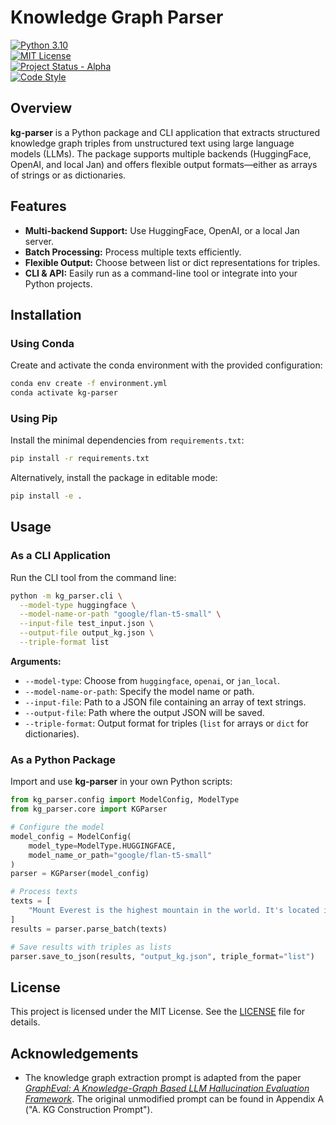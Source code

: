 # Knowledge Graph Parser

[![Python 3.10](https://img.shields.io/badge/Python-3.10-blue.svg)](https://www.python.org/downloads/release/python-3100/)   
[![MIT License](https://img.shields.io/badge/License-MIT-green.svg)](./LICENSE)  
[![Project Status - Alpha](https://img.shields.io/badge/Status-Alpha-yellow.svg)](#)  
[![Code Style](https://img.shields.io/badge/Code%20Style-PEP8-green.svg)](https://www.python.org/dev/peps/pep-0008/)

## Overview

**kg-parser** is a Python package and CLI application that extracts structured knowledge graph triples from unstructured text using large language models (LLMs). The package supports multiple backends (HuggingFace, OpenAI, and local Jan) and offers flexible output formats—either as arrays of strings or as dictionaries.

## Features

- **Multi-backend Support:** Use HuggingFace, OpenAI, or a local Jan server.
- **Batch Processing:** Process multiple texts efficiently.
- **Flexible Output:** Choose between list or dict representations for triples.
- **CLI & API:** Easily run as a command-line tool or integrate into your Python projects.

## Installation

### Using Conda

Create and activate the conda environment with the provided configuration:

```bash
conda env create -f environment.yml
conda activate kg-parser
```

### Using Pip

Install the minimal dependencies from `requirements.txt`:

```bash
pip install -r requirements.txt
```

Alternatively, install the package in editable mode:

```bash
pip install -e .
```

## Usage

### As a CLI Application

Run the CLI tool from the command line:

```bash
python -m kg_parser.cli \
  --model-type huggingface \
  --model-name-or-path "google/flan-t5-small" \
  --input-file test_input.json \
  --output-file output_kg.json \
  --triple-format list
```

**Arguments:**

- `--model-type`: Choose from `huggingface`, `openai`, or `jan_local`.
- `--model-name-or-path`: Specify the model name or path.
- `--input-file`: Path to a JSON file containing an array of text strings.
- `--output-file`: Path where the output JSON will be saved.
- `--triple-format`: Output format for triples (`list` for arrays or `dict` for dictionaries).

### As a Python Package

Import and use **kg-parser** in your own Python scripts:

```python
from kg_parser.config import ModelConfig, ModelType
from kg_parser.core import KGParser

# Configure the model
model_config = ModelConfig(
    model_type=ModelType.HUGGINGFACE,
    model_name_or_path="google/flan-t5-small"
)
parser = KGParser(model_config)

# Process texts
texts = [
    "Mount Everest is the highest mountain in the world. It's located in Nepal."
]
results = parser.parse_batch(texts)

# Save results with triples as lists
parser.save_to_json(results, "output_kg.json", triple_format="list")
```

## License

This project is licensed under the MIT License. See the [LICENSE](./LICENSE) file for details.

## Acknowledgements

- The knowledge graph extraction prompt is adapted from the paper [*GraphEval: A Knowledge-Graph Based LLM Hallucination Evaluation Framework*](https://arxiv.org/abs/2407.10793). The original unmodified prompt can be found in Appendix A ("A. KG Construction Prompt").